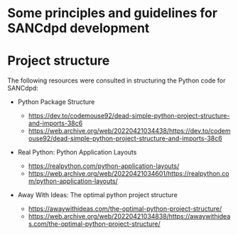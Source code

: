 Some principles and guidelines for SANCdpd development
======================================================

# Project structure

The following resources were consulted in structuring the Python code for SANCdpd:

- Python Package Structure
    - https://dev.to/codemouse92/dead-simple-python-project-structure-and-imports-38c6
    -  https://web.archive.org/web/20220421034438/https://dev.to/codemouse92/dead-simple-python-project-structure-and-imports-38c6

- Real Python:  Python Application Layouts
    -  https://realpython.com/python-application-layouts/
    - https://web.archive.org/web/20220421034601/https://realpython.com/python-application-layouts/

- Away With Ideas: The optimal python project structure 
    - https://awaywithideas.com/the-optimal-python-project-structure/
    - https://web.archive.org/web/20220421034838/https://awaywithideas.com/the-optimal-python-project-structure/ 

